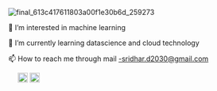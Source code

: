 

![final_613c417611803a00f1e30b6d_259273](https://user-images.githubusercontent.com/67998630/132937630-56a77dde-dc14-46e6-8648-d1c534edf878.gif)


👀 I’m interested in machine learning

🌱 I’m currently learning datascience and cloud technology


📫 How to reach me through mail -sridhar.d2030@gmail.com 

  <img src="https://user-images.githubusercontent.com/67998630/132636868-d21f58a4-e8b5-4698-8fd5-aa5e7f28715f.png" width="15" height="20"> <img src="https://user-images.githubusercontent.com/67998630/132636742-60ab5d27-35d0-4eb8-bc26-547c15166e03.png" width="20" height="20"> <img src="https://user-images.githubusercontent.com/67998630/132637299-6efaf5c7-72fc-40a4-8f24-4fad4b1d61aa.png" width="20" height="20">





